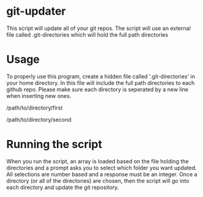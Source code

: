# git-updater
This script will update all of your git repos. The script will use an external file called .git-directories which will hold the full path directories

# Usage
To properly use this program, create a hidden file called '.git-directories' in your home directory. In this file will include the full path directories to each github repo. Please make sure each directory is seperated by a new line when inserting new ones.

/path/to/directory/first

/path/to/directory/second

# Running the script
When you run the script, an array is loaded based on the file holding the directories and a prompt asks you to select which folder you want updated. All selections are number based and a response must be an integer. Once a directory (or all of the directories) are chosen, then the script will go into each directory and update the git repository.
